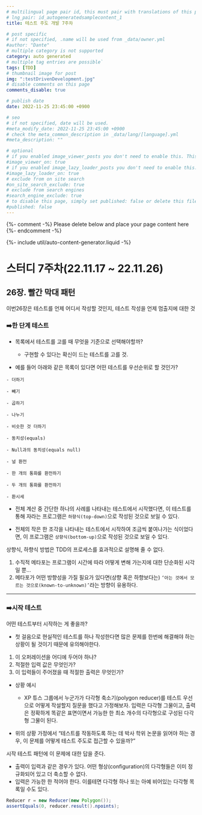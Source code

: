 ```yaml
---
# multilingual page pair id, this must pair with translations of this page. (This name must be unique)
# lng_pair: id_autogeneratedsamplecontent_1
title: 테스트 주도 개발 7주차

# post specific
# if not specified, .name will be used from _data/owner.yml
#author: "Dante"
# multiple category is not supported
category: auto generated
# multiple tag entries are possible`
tags: [TDD]
# thumbnail image for post
img: ":testDrivenDevelopment.jpg"
# disable comments on this page
comments_disable: true

# publish date
date: 2022-11-25 23:45:00 +0900

# seo
# if not specified, date will be used.
#meta_modify_date: 2022-11-25 23:45:00 +0900
# check the meta_common_description in _data/lang/[language].yml
#meta_description: ""

# optional
# if you enabled image_viewer_posts you don't need to enable this. This is only if image_viewer_posts = false
#image_viewer_on: true
# if you enabled image_lazy_loader_posts you don't need to enable this. This is only if image_lazy_loader_posts = false
#image_lazy_loader_on: true
# exclude from on site search
#on_site_search_exclude: true
# exclude from search engines
#search_engine_exclude: true
# to disable this page, simply set published: false or delete this file
#published: false
---
```

{%- comment -%} Please delete below and place your page content here {%- endcomment -%}

{%- include util/auto-content-generator.liquid -%}

<!-- outline-start -->

# 스터디 7주차(22.11.17 ~ 22.11.26)

## 26장. 빨간 막대 패턴

이번26장은 테스트를 언제 어디서 작성할 것인지, 테스트 작성을 언제 멈출지에 대한 것

### ➡️한 단계 테스트

- 목록에서 테스트를 고를 때 무엇을 기준으로 선택해야할까?
  - 구현할 수 있다는 확신이 드는 테스트를 고를 것.


- 예를 들어 아래와 같은 목록이 있다면 어떤 테스트를 우선순위로 할 것인가?

```
- 더하기

- 빼기

- 곱하기

- 나누기

- 비슷한 것 더하기

- 동치성(equals)

- Null과의 동치성(equals null)

- 널 환전

- 한 개의 통화를 환전하기

- 두 개의 통화를 환전하기

- 환시세
```

- 전체 계산 중 간단한 하나의 사례를 나타내는 테스트에서 시작했다면, 이 테스트를 통해 자라는 프로그램은 `하향식(top-down)`으로 작성된 것으로 보일 수 있다.

- 전체의 작은 한 조각을 나타내는 테스트에서 시작하여 조금씩 붙여나가는 식이었다면, 이 프로그램은 `상향식(bottom-up)`으로 작성된 것으로 보일 수 있다.

상향식, 하향식 방법은 TDD의 프로세스를 효과적으로 설명해 줄 수 없다.

1. 수직적 메타포는 프로그램이 시간에 따라 어떻게 변해 가는지에 대한 단순화된 시각일 뿐…
2. 메타포가 어떤 방향성을 가질 필요가 있다면(상향 혹은 하향보다는) `‘아는 것에서 모르는 것으로(known-to-unknown)’`라는 방향이 유용하다.

---

### ➡️시작 테스트

어떤 테스트부터 시작하는 게 좋을까?

- 첫 걸음으로 현실적인 테스트를 하나 작성한다면 많은 문제를 한번에 해결해야 하는 상황이 될 것이기 때문에 유의해야한다.
1. 이 오퍼레이션을 어디에 두어야 하나?
2. 적절한 입력 값은 무엇인가?
3. 이 입력들이 주어졌을 때 적절한 출력은 무엇인가?

- 상황 예시
  - XP 튜스 그룹에서 누군가가 다각형 축소기(polygon reducer)를 테스트 우선으로 어떻게 작설할지 질문을 했다고 가정해보자.  입력은 다각형 그물이고, 출력은 정확하게 똑같은 표면이면서 가능한 한 최소 개수의 다각형으로 구성된 다각형 그물이 된다.

- 위의 상황 가정에서 “테스트를 작동하도록 하는 데 박사 학위 논문을 읽어야 하는 경우, 이 문제를 어떻게 테스트 주도로 접근할 수 있을까?”

시작 테스트 패턴에 이 문제에 대한 답을 준다.

- 출력이 입력과 같은 경우가 있다. 어떤 형상(configuration)의 다각형들은 이미 정규화되어 있고 더 축소할 수 없다.
- 입력은 가능한 한 적어야 한다. 이를테면 다각형 하나 또는 아예 비어있는 다각형 목록일 수도 있다.


```java
Reducer r = new Reducer(new Polygon());
assertEquals(0, reducer.result().npoints);
```

<!-- outline-end -->
